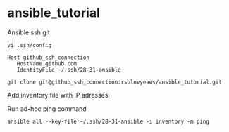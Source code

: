 # ansible_tutorial
Ansible ssh git

```vi .ssh/config```

```
Host github_ssh_connection
   HostName github.com
   IdentityFile ~/.ssh/28-31-ansible
``` 

```git clone git@github_ssh_connection:rsolovyeaws/ansible_tutorial.git```

Add inventory file with IP adresses 

Run ad-hoc ping command 

```ansible all --key-file ~/.ssh/28-31-ansible -i inventory -m ping```
